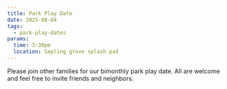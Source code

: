 ```yaml
---
title: Park Play Date
date: 2025-08-04
tags:
  - park-play-dates
params:
  time: 3:30pm
  location: Sapling grove splash pad
---
```


Please join other families for our bimonthly park play date. All are welcome and feel free to invite friends and neighbors.
